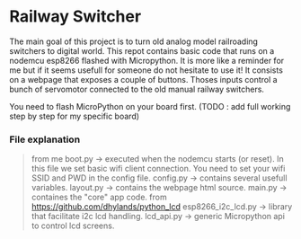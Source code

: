 # Railway Switcher
The main goal of this project is to turn old analog model railroading switchers to digital world.
This repot contains basic code that runs on a nodemcu esp8266 flashed with Micropython.
It is more like a reminder for me but if it seems usefull for someone do not hesitate to use it!
It consists on a webpage that exposes a couple of buttons. Thoses inputs control a bunch of servomotor connected to the old manual railway switchers.

You need to flash MicroPython on your board first. (TODO : add full working step by step for my specific board)

### File explanation
> from me
boot.py				-> executed when the nodemcu starts (or reset). In this file we set basic wifi client connection. You need to set your wifi SSID and PWD in the config file.
config.py			-> contains several usefull variables.
layout.py			-> contains the webpage html source.
main.py				-> containes the "core" app code. 
> from https://github.com/dhylands/python_lcd
esp8266_i2c_lcd.py	-> library that facilitate i2c lcd handling.
lcd_api.py			-> generic Micropython api to control lcd screens.
